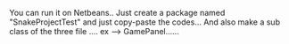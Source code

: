 You can run it on Netbeans.. Just create a package named "SnakeProjectTest" and just copy-paste the codes... And also make a sub class of the three file .... ex --> GamePanel......
